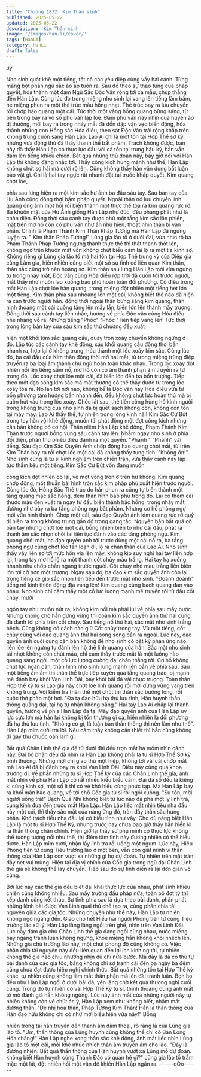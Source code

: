 ```yaml
---
title: "Chương 1832: Kim Thân sính"
published: 2025-05-22
updated: 2025-05-22
description: 'Kim Thân sính'
image: '/images/han-li/cover/'
tags: [HanLi]
category: HanLi
draft: false
---
```


uy

Nho sinh quát khẽ một tiếng, tất cả các yêu điệp cùng vẫy hai
cánh. Từng mảng bột phấn ngũ sắc ào ào tuôn ra. Sau đó theo
sự thao túng của pháp quyết, hóa thành một đám Ngũ Sắc Độc
Vân rộng tới cả mẫu, chụp thẳng đến Hàn Lập.
Cùng lúc đó trong miệng nho sinh lại vang lên tiếng lẩm bẩm, hé
miệng phun ra một thẻ trúc màu hồng nhạt.
Thẻ trúc bay ra lưu chuyển rồi chớp hào quang một cái. Tức thời
một vầng hồng quang bừng sáng, từ bên trong bay ra vô số phù
văn lập lòe.
Đám phù văn này nhìn qua huyền ảo dị thường, mới bay ra trong
nháy mắt đã dồn dập vặn vẹo biến động, hóa thành những con
Hồng sắc Hỏa điểu, theo sát Độc Vân trải rộng khắp trên không
trung cuốn sang Hàn Lập.
Lao Ai chỉ là một tồn tại Hợp Thể sơ kỳ nhưng vừa động thủ đã
thấy thanh thế bất phàm.
Trách không được, ban nãy đã thấy Hàn Lập có thực lực đấu với
cả tồn tại trung hậu kỳ, hắn vẫn dám lên tiếng khiêu chiến.
Bất quá những thủ đoạn này, bây giờ đối với Hàn Lập thì không
đáng nhắc tới.
Thấy công kích hung mãnh như thế, Hàn Lập không chút sợ hãi
mà cười rộ lên.
Cũng không thấy hắn vận dụng bất luận bảo vật gì. Chỉ là hai tay
ngực rất nhanh đặt tại trước kháp quyết. Kim quang chợt lóe,

phía sau lưng hiện ra một kim sắc hư ảnh ba đầu sáu tay.
Sáu bàn tay của Hư Ảnh cũng đồng thời bấm pháp quyết. Ngoài
thân nó lưu chuyển linh quang óng ánh một hồi rồi biến thành một
thực thể tỏa ra kim quang rực rỡ.
Ba khuôn mặt của Hư Ảnh giống Hàn Lập như đúc, đều phảng
phất như là chân diện. Đồng thời sáu cánh tay được phủ một tầng
kim sắc lân phiến, mặt trên mơ hồ còn có phù văn như ẩn như
hiện, thoạt nhìn thần bí vạn phần.
Chính là Phạm Thánh Kim Thân Pháp Tướng mà Hàn Lập đã
ngưng luyện ra.
" Kim thân Pháp Tướng!"
Lũng gia lão tổ ở dưới đài, vừa nhìn rõ ba Phạm Thánh Pháp
Tướng ngưng thành thực thể thì thất thanh thốt lên, không ngờ
trên khuôn mặt vốn không chút biểu cảm lại lộ ra một tia kinh sợ.
Không riêng gì Lũng gia lão tổ mà hai tồn tại Hợp Thể trung kỳ
của Diệp gia cùng Lâm gia, hiển nhiên cũng biết một số sự tình có
liên quan Kim thân, thần sắc cũng trở nên hoảng sợ.
Kim thân sau lưng Hàn Lập mới vừa ngưng tụ trong nháy mắt,
Độc vân cùng Hỏa điểu rợp trời đã cuốn tới trước người, mắt thấy
như muốn lao xuống bao phủ hoàn toàn đối phương.
Có điều trong mắt Hàn Lập chợt lóe hàn quang, trong miệng đột
nhiên một tiếng hét lớn một tiếng.
Kim thân phía sau nhoáng lên một cái, không biết thế nào đã hiện
ra cản trước người hắn. đồng thời ngoài thân bừng sáng kim
quang, thân hình thoáng một cái cuồng tăng lên mấy lần, biến lớn
lên thành mấy trượng. Đồng thời sáu cánh tay liền nhấc, hướng
về phía Độc vân cùng Hỏa điểu nhẹ nhàng vỗ ra.
Những tiếng "Phốc" "Phốc " liên tiếp vang lên!
Tức thời trong lòng bàn tay của sáu kim sắc thủ chưởng đều xuất

hiện một khối kim sắc quang cầu, quay tròn xoay chuyển không
ngừng ở đó.
Lập tức các cánh tay khẽ động, sáu khối quang cầu đồng thời bắn
nhanh ra, hợp lại ở không trung, hóa thành một lốc xoáy kim sắc.
Cùng lúc đó, ba cái đầu của Kim thân đồng thời mở hai mắt, từ
trong miệng trùng điệp truyền ra ba loại âm thanh chú ngữ hoàn
toàn khác nhau.
Trong lốc xoáy đột nhiên nổi lên tiếng sấm nổ, mơ hồ còn có âm
thanh phạn âm truyền ra từ trong đó. Lốc xoáy chợt lóe một cái,
đã biến lớn đến ba bốn trượng.
Tiếp theo một đạo sóng kim sắc mà mắt thường có thể thấy được
từ trong lốc xoáy tỏa ra. Nó lan tới nơi nào, không kể là Độc vân
hay Hỏa điểu vừa từ bốn phương tám hướng bắn nhanh đến, đều
không chút lực hoàn thủ mà bị cuốn hút vào trong lốc xoáy.
Chốc lát sau, thế tiến công hùng hổ kinh người trong không trung
của nho sinh đã bị quét sạch không còn, không còn tồn tại mảy
may.
Lao Ai thấy thế, tự nhiên trong lòng kinh hãi!
Kim Sắc Cự Bút trong tay hắn vội khẽ động, muốn tái phát động
một đợt công kích nhưng căn bản không có cơ hội.
Thần niệm Hàn Lập khẽ động, Phạm Thánh Kim Thân trước
người bỗng vung sáu cánh tay lên. Nhắm ngay nho sinh ở phía
đối diện, phản thủ phiêu diêu đánh ra một quyền.
"Phanh " "Phanh" vài tiếng. Sáu đạo Kim Sắc Quyền Ảnh chớp
động hào quang chói mắt, từ trên Kim Thân bay ra rồi chợt lóe
một cái đã không thấy tung tích.
"Không ổn!"
Nho sinh cũng là tu sĩ kinh nghiệm trên chiến trận, vừa thấy cảnh
này lập tức thầm kêu một tiếng. Kim Sắc Cự Bút vốn đang muốn

công kích đột nhiên co lại, vẽ một vòng tròn ở trên hư không.
Kim quang chớp động, một thuẫn bài hình tròn sắc kim phập phù
xuất hiện trước người.
Cùng lúc đó, Hồng Sắc Thẻ trúc do hắn phun ra cũng tự biến
thành một tầng quang mạc sắc hồng, đem thân hình bao phủ
trong đó.
Lại có thêm cái thước màu đen xuất ra ngay từ đầu biến thành
hắc hồng, trong nháy mắt dường như bày ra ba tầng phòng ngự
bất phàm.
Nhưng cơ hồ phòng ngự mới vừa hình thành. Chớp một cái, sáu
đạo Quyền ảnh kim quang rực rỡ quỷ dị hiện ra trong không trung
gần đó trong gang tấc.
Nguyên bản bất quá cỡ bàn tay nhưng chợt lóe một cái, bỗng
nhiên biến to như cái đấu, phát ra thanh âm sắc nhọn chói tai liên
tục đánh vào các tầng phòng ngự.
Kim quang chói mắt, ba đạo quyền ảnh tới trước đùng một cái nổ
ra, ba tầng phòng ngự cũng chợt lóe tán loạn đi, lộ ra chân thân
của Lao Ai.
Nho sinh thấy vậy liền sợ tới mức hồn vía lên mây, không kịp suy
nghĩ hai tay liền hợp lại, trong tay mơ hồ lộ ra một thanh cốt chùy
màu trắng.
Hai tay hạ xuống nhanh như chớp chắn ngang trước người.
Cốt chùy nhỏ màu trắng liền biến lớn tới cỡ hơn một trượng.
Ngay sau đó, ba đạo kim sắc quyền ảnh còn lại trong tiếng xé gió
sắc nhọn liên tiếp đến trước mặt nho sinh.
"Đoành đoành" tiếng nổ kinh thiên động địa vang lên!
Kim quang cùng bạch quang đan vào nhau. Nho sinh chỉ cảm
thấy một cỗ lực lượng mạnh mẽ truyền tới từ đầu cốt chùy, mười

ngón tay như muốn nứt ra, không kìm nổi mà phải lui về phía sau
mấy bước.
Nhưng không chờ hắn đứng vững thì đoàn kim sắc quyền ảnh
thứ hai cũng đã đánh tới phía trên cốt chùy.
Sau tiếng nổ thứ hai, sắc mặt nho sinh trắng bệch. Cũng không
có cách nào giữ Cốt chùy trong tay. Vù một tiếng, cốt chùy cùng
với đạo quang ảnh thứ hai song song bắn ra ngoài.
Lúc này, đạo quyền ảnh cuối cùng căn bản không để nho sinh có
bất kỳ phản ứng nào. liền lóe lên ngưng tụ đánh lên hộ thể linh
quang của hắn.
Sắc mặt nho sinh tái nhợt không còn chút máu, chỉ cảm thấy
trước mắt là một luồng hào quang sáng ngời, một cỗ lực lượng
cường đại chấn thẳng tới.
Cơ hồ không chút lực ngăn cản, thân hình nho sinh rung mạnh
liền bắn về phía sau. Sau một tiếng ầm ầm thì thân thể trực tiếp
xuyên qua tầng quang tráo, bị mạnh mẽ đánh bay khỏi Vạn Linh
Đài, bay khỏi bãi đá vài chục trượng.
Toàn thân Hợp thể kỳ tu sĩ Lao gia này chợt lóe linh quang rồi mới
đứng vững vàng trên không trung. Vội kiểm tra thân thể một chút
thì thần sắc buông lỏng, rốt cuộc thở phào một hơi.
"Đa tạ đạo hữu hạ thủ lưu tình, Hàn huynh thần thông quảng đại,
tại hạ tự nhận không bằng." Hai tay Lao Ai chắp lại thành quyền,
hướng về phía Hàn Lập đa tạ.
Mấy đạo quyền ảnh của Hàn Lập uy lực cực lớn mà hắn lại không
bị tổn thương gì cả, hiển nhiên là đối phương đã hạ thủ lưu tình.
"Không có gì, là luận bàn thần thông thì nên làm như thế". Hàn
Lập mỉm cười trả lời.
Nếu cảm thấy không cần thiết thì hắn cũng không đi gây thù
chuốc oán làm gì.

Bất quá Chân Linh thế gia đệ tử dưới đài đều trợn mắt há mồm
nhìn cảnh này.
Đại bộ phận đều đã nhìn ra Hàn Lập không phải là tu sĩ Hợp Thể
Sơ kỳ bình thường. Nhưng mới chỉ giao thủ một hiệp, không tới
vài cái chớp mắt mà Lao Ai đã bị đánh bay ra khỏi Vạn Linh Đài.
Điều này cũng quá khoa trương đi.
Về phần những tu sĩ Hợp Thể kỳ của các Chân Linh thế gia, ánh
mắt nhìn về phía Hàn Lập có rất nhiều kiểu biểu cảm. Đại đa số
đều là kiêng kị cùng kinh sợ, một số ít thì có vẻ khó hiểu cùng
phức tạp.
Mà Hàn Lập bay ra khỏi màn hào quang, về tới chỗ Cốc gia tu sĩ
rồi ngồi xuống.
"Sư tôn, mời người uống trà!" Bạch Quả Nhi không biết từ lúc nào
đã pha một ly linh trà, cung kính đưa đến trước mắt Hàn Lập.
Hàn Lập liếc mắt nhìn tiểu nha đầu này một cái, thì thấy sắc mặt
của nàng ửng đỏ, tràn đầy thần sắc hưng phấn.
Khó trách tiểu nha đầu lại có biểu tình như vậy.
Cho dù nàng biết Hàn Lập là một tu sĩ Hợp Thể Kỳ, nhưng trước
nay chưa bao giờ thấy hắn hiển lộ ra thần thông chân chính. Hiện
giờ lại thấy sư phụ mình có thực lực không thể tưởng tượng nổi
như thế, thì điểm tâm tình này đương nhiên có thể hiểu được.
Hàn Lập mỉm cười, nhận lấy linh trà rồi uống một ngụm.
Lúc này, Hiểu Phong tiên tử cùng Tiêu trưởng lão ở một bên, vẫn
còn giật mình vì thần thông của Hàn Lập còn vượt xa những gì họ
dự đoán. Tự nhiên trên mặt tràn đầy nét vui mừng.
Hiện tại địa vị chính của Cốc gia trong ngũ đại Chân Linh thế gia
sẽ không thể lay chuyển.
Tiếp sau đó sự tình diễn ra lại đơn giản vô cùng.

Bởi lúc này các thế gia đều biết đại khái thực lực của nhau, phát
sinh khiêu chiến cũng không nhiều.
Sau mấy trường đấu pháp nữa, toàn bộ đợt tỷ thí xếp danh cũng
kết thúc.
Sự tình phía sau là dựa theo bài danh, phân phát những lệnh bài
được Vạn Linh quái thú chế tạo ra, cùng phân chia tài nguyên
giữa các gia tộc.
Những chuyện như thế này, Hàn Lập tự nhiên không ngó ngàng
đến. Giao cho hết Hiểu hai người Phong tiên tử cùng Tiêu trưởng
lão xử lý.
Hàn Lập lẳng lặng ngồi trên ghế, nhìn trên Vạn Linh Đài. Lúc này
đám gia chủ Chân Linh thế gia đang ngồi cùng nhau, nước miếng
bay ngang tranh luận không ngừng, khóe miệng hắn không khỏi
nhếch lên.
Những gia chủ trưởng lão này, một chút phong độ cũng không có.
Việc phân chia tài nguyên này đều liên quan đến lợi ích kinh
người, tự nhiên không thế gia nào chịu nhường nhịn dù chỉ nửa
bước.
Mà đây là đã có thứ tự bài danh của các gia tộc, bằng không chỉ
sợ tranh cãi đến ba ngày ba đêm cũng chưa đạt được hiệp nghị
chính thức.
Bất quá những tồn tại Hợp Thể kỳ khác, tự nhiên cũng không làm
mất thân phận mà lên đài tranh luận. Bọn họ đều như Hàn Lập
ngồi ở dưới bãi đá, yên lặng chờ kết quả thương nghị cuối cùng.
Trong đó tự nhiên có vài Hợp Thể Kỳ tu sĩ, thỉnh thoảng dùng ánh
mắt tò mò đánh giá hắn không ngừng.
Lúc này ánh mắt của những người này tự nhiên không còn vẻ
chút ác ý, Hàn Lập xem như không biết, nhắm mắt dưỡng thần.
"Đệ nhị hóa thân, Pháp Tướng Kim Thân! Hẳn là thần thông của
Hàn đạo hữu không chỉ có như mới biểu hiện vừa nãy!" Bỗng

nhiên trong tai hắn truyền đến thanh âm đàm thoại, rõ ràng là của
Lũng gia lão tổ.
"Ưm, thần thông của Lũng huynh cũng không thể chỉ có Bán Long
Hóa chăng!" Hàn Lập nghe xong thần sắc khẽ động, ánh mắt liếc
nhìn Lũng gia lão tổ một cái, môi khẽ nhúc nhích thản âm truyền
âm cho lão.
"Đây là đương nhiên. Bất quá thần thông của Hàn huynh vượt xa
Lũng mỗ dự đoán. không biết Hàn huynh cùng Thánh Đảo có
quan hệ gì?" Lũng gia lão tổ trầm mặc một lát, đột nhiên hỏi một
vấn đề khiến Hàn Lập ngẩn ra.
------oOo------
